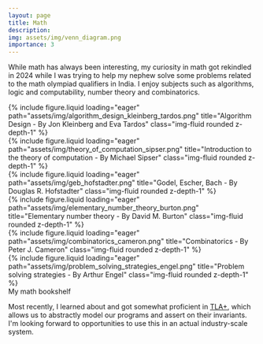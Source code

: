 ```yaml
---
layout: page
title: Math
description:
img: assets/img/venn_diagram.png
importance: 3
---
```


While math has always been interesting, my curiosity in math got rekindled in 2024 while I was trying to help my nephew solve some problems related to the math olympiad qualifiers in India. I enjoy subjects such as algorithms, logic and computability, number theory and combinatorics.


<div class="container">
    <div class="row">
        <div class="col-sm mt-3 mt-md-0">
            {% include figure.liquid loading="eager" path="assets/img/algorithm_design_kleinberg_tardos.png" title="Algorithm Design - By Jon Kleinberg and Eva Tardos" class="img-fluid rounded z-depth-1" %}
        </div>
        <div class="col-sm mt-3 mt-md-0">
            {% include figure.liquid loading="eager" path="assets/img/theory_of_computation_sipser.png" title="Introduction to the theory of computation - By Michael Sipser" class="img-fluid rounded z-depth-1" %}
        </div>
        <div class="col-sm mt-3 mt-md-0">
            {% include figure.liquid loading="eager" path="assets/img/geb_hofstadter.png" title="Godel, Escher, Bach - By Douglas R. Hofstadter" class="img-fluid rounded z-depth-1" %}
        </div>
    </div>
    <div class="row">
        <div class="col-sm mt-3 mt-md-0">
            {% include figure.liquid loading="eager" path="assets/img/elementary_number_theory_burton.png" title="Elementary number theory - By David M. Burton" class="img-fluid rounded z-depth-1" %}
        </div>
        <div class="col-sm mt-3 mt-md-0">
            {% include figure.liquid loading="eager" path="assets/img/combinatorics_cameron.png" title="Combinatorics - By Peter J. Cameron" class="img-fluid rounded z-depth-1" %}
        </div>
        <div class="col-sm mt-3 mt-md-0">
            {% include figure.liquid loading="eager" path="assets/img/problem_solving_strategies_engel.png" title="Problem solving strategies - By Arthur Engel" class="img-fluid rounded z-depth-1" %}
        </div>
    </div>
</div>
<div class="caption">
    My math bookshelf
</div>

Most recently, I learned about and got somewhat proficient in <a href="https://lamport.azurewebsites.net/tla/tla.html">TLA+</a>, which allows us to abstractly model our programs and assert on their invariants. I'm looking forward to opportunities to use this in an actual industry-scale system.
